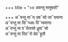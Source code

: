 +++
title = "०४ अवन्तु मामुषसो"

+++
अ᳓वन्तु मा᳓म् उष᳓सो जा᳓यमाना  
अ᳓वन्तु मा सि᳓न्धवः पि᳓न्वमानाः  
अ᳓वन्तु मा प᳓र्वतासो ध्रुवा᳓सो  
अ᳓वन्तु मा पित᳓रो देव᳓हूतौ